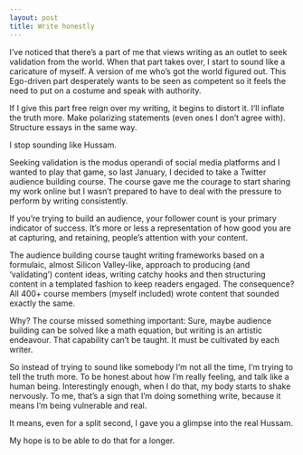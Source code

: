 ```yaml
---
layout: post
title: Write honestly
---
```


I’ve noticed that there’s a part of me that views writing as an outlet to seek validation from the world. When that part takes over, I start to sound like a caricature of myself. A version of me who’s got the world figured out. This Ego-driven part desperately wants to be seen as competent so it feels the need to put on a costume and speak with authority.

If I give this part free reign over my writing, it begins to distort it. I’ll inflate the truth more. Make polarizing statements (even ones I don’t agree with). Structure essays in the same way.

I stop sounding like Hussam.

Seeking validation is the modus operandi of social media platforms and I wanted to play that game, so last January, I decided to take a Twitter audience building course. The course gave me the courage to start sharing my work online but I wasn’t prepared to have to deal with the pressure to perform by writing consistently.

If you’re trying to build an audience, your follower count is your primary indicator of success. It’s more or less a representation of how good you are at capturing, and retaining, people’s attention with your content.

The audience building course taught writing frameworks based on a formulaic, almost Silicon Valley-like, approach to producing (and ‘validating’) content ideas, writing catchy hooks and then structuring content in a templated fashion to keep readers engaged. The consequence? All 400+ course members (myself included) wrote content that sounded exactly the same.

Why? The course missed something important: Sure, maybe audience building can be solved like a math equation, but writing is an artistic endeavour. That capability can’t be taught. It must be cultivated by each writer.

So instead of trying to sound like somebody I’m not all the time, I’m trying to tell the truth more. To be honest about how I’m really feeling, and talk like a human being. Interestingly enough, when I do that, my body starts to shake nervously. To me, that’s a sign that I’m doing something write, because it means I’m being vulnerable and real.

It means, even for a split second, I gave you a glimpse into the real Hussam.

My hope is to be able to do that for a longer.
